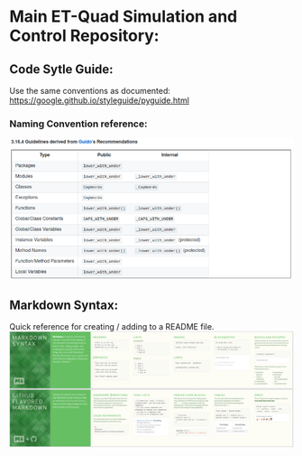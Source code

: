 #  Main ET-Quad Simulation and Control Repository:

## Code Sytle Guide:
Use the same conventions as documented: https://google.github.io/styleguide/pyguide.html

### Naming Convention reference:
![Naming Reference](/images/naming_convention_reference.png)

## Markdown Syntax:
Quick reference for creating / adding to a README file.
![Markdown Reference](/images/markdown_reference.png)